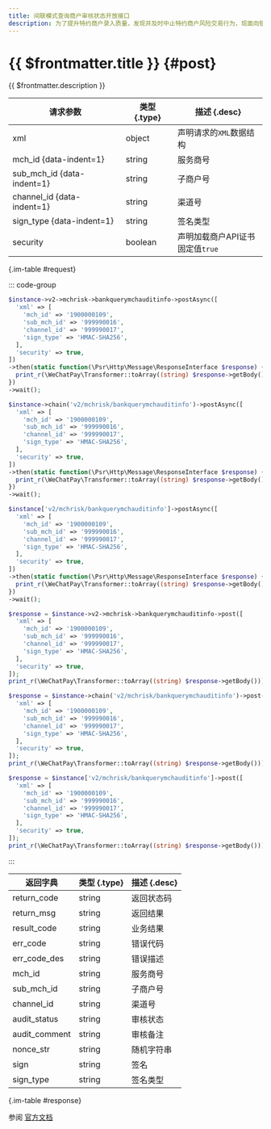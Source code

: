 ```yaml
---
title: 间联模式查询商户审核状态开放接口
description: 为了提升特约商户录入质量，发现并及时中止特约商户风险交易行为，现面向银行服务商开放风险商户数据，支持银行在录入商户前提前核查商户风险、了解风险交易、并且将风险处理结果同步微信支付.用于服务商/银行准入商户时，根据身份证，银行卡号，营业执照等信息查询商户是否有风险。说明：该接口需要提供以下信息至少一种，提供的信息越多，查询结果越准确。
---
```


# {{ $frontmatter.title }} {#post}

{{ $frontmatter.description }}

| 请求参数 | 类型 {.type} | 描述 {.desc}
| --- | --- | ---
| xml | object | 声明请求的`XML`数据结构
| mch_id {data-indent=1} | string | 服务商号
| sub_mch_id {data-indent=1} | string | 子商户号
| channel_id {data-indent=1} | string | 渠道号
| sign_type {data-indent=1} | string | 签名类型
| security | boolean | 声明加载商户API证书<br/>固定值`true`

{.im-table #request}

::: code-group

```php [异步纯链式]
$instance->v2->mchrisk->bankquerymchauditinfo->postAsync([
  'xml' => [
    'mch_id' => '1900000109',
    'sub_mch_id' => '999990016',
    'channel_id' => '999990017',
    'sign_type' => 'HMAC-SHA256',
  ],
  'security' => true,
])
->then(static function(\Psr\Http\Message\ResponseInterface $response) {
  print_r(\WeChatPay\Transformer::toArray((string) $response->getBody()));
})
->wait();
```

```php [异步声明式]
$instance->chain('v2/mchrisk/bankquerymchauditinfo')->postAsync([
  'xml' => [
    'mch_id' => '1900000109',
    'sub_mch_id' => '999990016',
    'channel_id' => '999990017',
    'sign_type' => 'HMAC-SHA256',
  ],
  'security' => true,
])
->then(static function(\Psr\Http\Message\ResponseInterface $response) {
  print_r(\WeChatPay\Transformer::toArray((string) $response->getBody()));
})
->wait();
```

```php [异步属性式]
$instance['v2/mchrisk/bankquerymchauditinfo']->postAsync([
  'xml' => [
    'mch_id' => '1900000109',
    'sub_mch_id' => '999990016',
    'channel_id' => '999990017',
    'sign_type' => 'HMAC-SHA256',
  ],
  'security' => true,
])
->then(static function(\Psr\Http\Message\ResponseInterface $response) {
  print_r(\WeChatPay\Transformer::toArray((string) $response->getBody()));
})
->wait();
```

```php [同步纯链式]
$response = $instance->v2->mchrisk->bankquerymchauditinfo->post([
  'xml' => [
    'mch_id' => '1900000109',
    'sub_mch_id' => '999990016',
    'channel_id' => '999990017',
    'sign_type' => 'HMAC-SHA256',
  ],
  'security' => true,
]);
print_r(\WeChatPay\Transformer::toArray((string) $response->getBody()));
```

```php [同步声明式]
$response = $instance->chain('v2/mchrisk/bankquerymchauditinfo')->post([
  'xml' => [
    'mch_id' => '1900000109',
    'sub_mch_id' => '999990016',
    'channel_id' => '999990017',
    'sign_type' => 'HMAC-SHA256',
  ],
  'security' => true,
]);
print_r(\WeChatPay\Transformer::toArray((string) $response->getBody()));
```

```php [同步属性式]
$response = $instance['v2/mchrisk/bankquerymchauditinfo']->post([
  'xml' => [
    'mch_id' => '1900000109',
    'sub_mch_id' => '999990016',
    'channel_id' => '999990017',
    'sign_type' => 'HMAC-SHA256',
  ],
  'security' => true,
]);
print_r(\WeChatPay\Transformer::toArray((string) $response->getBody()));
```

:::

| 返回字典 | 类型 {.type} | 描述 {.desc}
| --- | --- | ---
| return_code | string | 返回状态码
| return_msg | string | 返回结果
| result_code | string | 业务结果
| err_code | string | 错误代码
| err_code_des | string | 错误描述
| mch_id | string | 服务商号
| sub_mch_id | string | 子商户号
| channel_id | string | 渠道号
| audit_status | string | 审核状态
| audit_comment | string | 审核备注
| nonce_str | string | 随机字符串
| sign | string | 签名
| sign_type | string | 签名类型

{.im-table #response}

参阅 [官方文档](https://pay.weixin.qq.com/wiki/doc/api/mch_bank.php?chapter=9_291)

